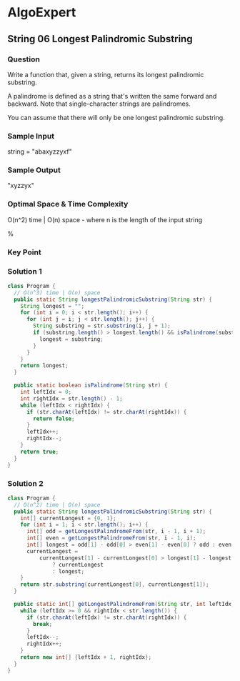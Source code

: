 # AlgoExpert

## String 06 Longest Palindromic Substring

### Question

Write a function that, given a string, returns its longest palindromic substring.

A palindrome is defined as a string that's written the same forward and backward. Note that single-character strings are palindromes.

You can assume that there will only be one longest palindromic substring.

### Sample Input

string = "abaxyzzyxf"

### Sample Output

"xyzzyx"

### Optimal Space & Time Complexity

O(n^2) time | O(n) space - where n is the length of the input string

%

### Key Point

### Solution 1

```java
class Program {
  // O(n^3) time | O(n) space
  public static String longestPalindromicSubstring(String str) {
    String longest = "";
    for (int i = 0; i < str.length(); i++) {
      for (int j = i; j < str.length(); j++) {
        String substring = str.substring(i, j + 1);
        if (substring.length() > longest.length() && isPalindrome(substring)) {
          longest = substring;
        }
      }
    }
    return longest;
  }

  public static boolean isPalindrome(String str) {
    int leftIdx = 0;
    int rightIdx = str.length() - 1;
    while (leftIdx < rightIdx) {
      if (str.charAt(leftIdx) != str.charAt(rightIdx)) {
        return false;
      }
      leftIdx++;
      rightIdx--;
    }
    return true;
  }
}

```

### Solution 2

```java
class Program {
  // O(n^2) time | O(n) space
  public static String longestPalindromicSubstring(String str) {
    int[] currentLongest = {0, 1};
    for (int i = 1; i < str.length(); i++) {
      int[] odd = getLongestPalindromeFrom(str, i - 1, i + 1);
      int[] even = getLongestPalindromeFrom(str, i - 1, i);
      int[] longest = odd[1] - odd[0] > even[1] - even[0] ? odd : even;
      currentLongest =
          currentLongest[1] - currentLongest[0] > longest[1] - longest[0]
              ? currentLongest
              : longest;
    }
    return str.substring(currentLongest[0], currentLongest[1]);
  }

  public static int[] getLongestPalindromeFrom(String str, int leftIdx, int rightIdx) {
    while (leftIdx >= 0 && rightIdx < str.length()) {
      if (str.charAt(leftIdx) != str.charAt(rightIdx)) {
        break;
      }
      leftIdx--;
      rightIdx++;
    }
    return new int[] {leftIdx + 1, rightIdx};
  }
}

```
